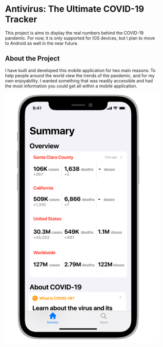 # Antivirus: The Ultimate COVID-19 Tracker

This project is aims to display the real numbers behind the COVID-19 pandemic. For now, it is only supported for IOS devices, but I plan to move to Android as well in the near future.

## About the Project

I have built and developed this mobile application for two main reasons: To help people around the world view the trends of the pandemic, and for my own enjoyability. I wanted something that was readily accessible and had the most information you could get all within a mobile application. 

<img src="Summary Screen.jpg"/>

